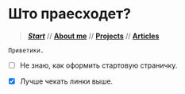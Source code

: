 # Што праесходет?

> [**_Start_**](/) // [**About me**](/about) // [**Projects**](/projects) // [**Articles**](/articles)

    Приветики.

- [ ] Не знаю, как оформить стартовую страничку.
 
- [x] Лучше чекать линки выше.
